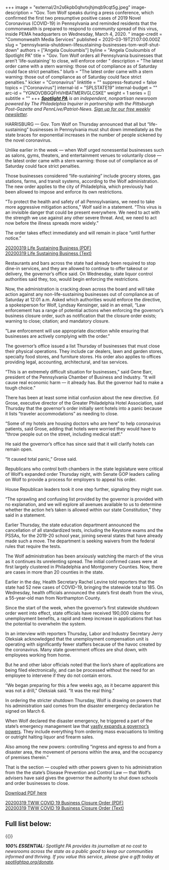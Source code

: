 +++
image = "external/2n2s6kpb0qhvtxjhjmqb9cqt5g.jpeg"
image-description = "Gov. Tom Wolf speaks during a press conference, which confirmed the first two presumptive positive cases of 2019 Novel Coronavirus (COVID-19) in Pennsylvania and reminded residents that the commonwealth is prepared to respond to community spread of this virus, inside PEMA headquarters on Wednesday, March 4, 2020. "
image-credit = "Commonwealth Media Services"
published = 2020-03-19T21:07:00.000Z
slug = "pennsylvania-shutdown-lifesustaining-businesses-tom-wolf-shut-down"
authors = ["Angela Couloumbis"]
byline = "Angela Couloumbis of Spotlight PA"
title = "Gov. Tom Wolf orders all Pennsylvania businesses that aren’t 'life-sustaining' to close, will enforce order  "
description = "The latest order came with a stern warning: those out of compliance as of Saturday could face strict penalties."
blurb = "The latest order came with a stern warning: those out of compliance as of Saturday could face strict penalties."
kicker = "Coronavirus"
linktitle = ""
suppress-featured = false
topics = ["Coronavirus"]
internal-id = "SPLSTATE19"
internal-budget = ""
arc-id = "YGNOVDBGQFHVHBATMERVGLCSKE"
weight = 1
series = []
subtitle = ""
+++
_**[Spotlight PA](https://www.spotlightpa.org/)** is an independent, nonpartisan newsroom powered by The Philadelphia Inquirer in partnership with the Pittsburgh Post-Gazette and PennLive/Patriot-News. [Sign up for our free weekly newsletter](https://www.spotlightpa.org/newsletters)._

HARRISBURG — Gov. Tom Wolf on Thursday announced that all but “life-sustaining” businesses in Pennsylvania must shut down immediately as the state braces for exponential increases in the number of people sickened by the novel coronavirus.

Unlike earlier in the week — when Wolf urged nonessential businesses such as salons, gyms, theaters, and entertainment venues to voluntarily close — the latest order came with a stern warning: those out of compliance as of Saturday could face strict penalties.

Those businesses considered “life-sustaining” include grocery stores, gas stations, farms, and transit systems, according to the Wolf administration. The new order applies to the city of Philadelphia, which previously had been allowed to impose and enforce its own restrictions.

"To protect the health and safety of all Pennsylvanians, we need to take more aggressive mitigation actions,” Wolf said in a statement. “This virus is an invisible danger that could be present everywhere. We need to act with the strength we use against any other severe threat. And, we need to act now before the illness spreads more widely.”

The order takes effect immediately and will remain in place “until further notice.”

<div id="DV-viewer-6815335-20200319-Life-Sustaining-Business" class="DC-embed DC-embed-document DV-container"></div> <script src="//assets.documentcloud.org/viewer/loader.js"></script> <script> DV.load("https://www.documentcloud.org/documents/6815335-20200319-Life-Sustaining-Business.js", { responsive: true, container: "#DV-viewer-6815335-20200319-Life-Sustaining-Business" }); </script> <noscript> <a href="https://assets.documentcloud.org/documents/6815335/20200319-Life-Sustaining-Business.pdf">20200319 Life Sustaining Business (PDF)</a> <br /> <a href="https://assets.documentcloud.org/documents/6815335/20200319-Life-Sustaining-Business.txt">20200319 Life Sustaining Business (Text)</a> </noscript>

Restaurants and bars across the state had already been required to stop dine-in services, and they are allowed to continue to offer takeout or delivery, the governor’s office said. On Wednesday, state liquor control authorities said they, too, would begin enforcing the restrictions.

Now, the administration is cracking down across the board and will take action against any non-life-sustaining businesses out of compliance as of Saturday at 12:01 a.m. Asked which authorities would enforce the directive, a spokesperson for Wolf, Lyndsay Kensinger, said in an email, “Law enforcement has a range of potential actions when enforcing the governor’s business closure order, such as notification that the closure order exists; warning to close; citation; and mandatory closure.

"Law enforcement will use appropriate discretion while ensuring that businesses are actively complying with the order.”

The governor’s office issued a list Thursday of businesses that must close their physical operations. They include car dealers, lawn and garden stores, specialty food stores, and furniture stores. His order also applies to offices providing legal, accounting, architectural, and tax services.

<script src="https://www.spotlightpa.org/embed.js" async></script><div data-spl-embed-version="1" data-spl-src="https://www.spotlightpa.org/embeds/donate/"></div>

“This is an extremely difficult situation for businesses,” said Gene Barr, president of the Pennsylvania Chamber of Business and Industry. “It will cause real economic harm — it already has. But the governor had to make a tough choice.”

There has been at least some initial confusion about the new directive. Ed Grose, executive director of the Greater Philadelphia Hotel Association, said Thursday that the governor’s order initially sent hotels into a panic because it lists “traveler accommodations” as needing to close.

“Some of my hotels are housing doctors who are here” to help coronavirus patients, said Grose, adding that hotels were worried they would have to “throw people out on the street, including medical staff.”

He said the governor’s office has since said that it will clarify hotels can remain open.

“It caused total panic,” Grose said.

Republicans who control both chambers in the state legislature were critical of Wolf’s expanded order Thursday night, with Senate GOP leaders calling on Wolf to provide a process for employers to appeal his order.

House Republican leaders took it one step further, signaling they might sue.

“The sprawling and confusing list provided by the governor is provided with no explanation, and we will explore all avenues available to us to determine whether the action he’s taken is allowed within our state Constitution," they said in a statement.

Earlier Thursday, the state education department announced the cancellation of all standardized tests, including the Keystone exams and the PSSAs, for the 2019-20 school year, joining several states that have already made such a move. The department is seeking waivers from the federal rules that require the tests.

The Wolf administration has been anxiously watching the march of the virus as it continues its unrelenting spread. The initial confirmed cases were at first largely clustered in Philadelphia and Montgomery Counties. Now, there are cases in more than 20 counties in the state.

Earlier in the day, Health Secretary Rachel Levine told reporters that the state had 52 new cases of COVID-19, bringing the statewide total to 185. On Wednesday, health officials announced the state’s first death from the virus, a 55-year-old man from Northampton County.

Since the start of the week, when the governor’s first statewide shutdown order went into effect, state officials have received 190,000 claims for unemployment benefits, a rapid and steep increase in applications that has the potential to overwhelm the system.

In an interview with reporters Thursday, Labor and Industry Secretary Jerry Oleksiak acknowledged that the unemployment compensation unit is operating with significantly fewer staffers because of the havoc created by the coronavirus. Many state government offices are shut down, with employees working from home.

But he and other labor officials noted that the lion’s share of applications are being filed electronically, and can be processed without the need for an employee to intervene if they do not contain errors.

“We began preparing for this a few weeks ago, as it became apparent this was not a drill," Oleksiak said. “It was the real thing.”

In ordering the stricter shutdown Thursday, Wolf is drawing on powers that his administration said comes from the disaster emergency declaration he signed on March 6.

When Wolf declared the disaster emergency, he triggered a part of the state’s emergency management law that [vastly expands a governor’s powers](https://www.spotlightpa.org/news/2020/03/coronavirus-tom-wolf-emergency-powers-pennsylvania/). They include everything from ordering mass evacuations to limiting or outright halting liquor and firearm sales.

Also among the new powers: controlling “ingress and egress to and from a disaster area, the movement of persons within the area, and the occupancy of premises therein.”

That is the section — coupled with other powers given to his administration from the the state’s Disease Prevention and Control Law — that Wolf’s advisers have said gives the governor the authority to shut down schools and order businesses to close.

[Download PDF here](/uploads/2020/20200319-Life-Sustaining-Business.pdf)


<div id="DV-viewer-6815337-20200319-TWW-COVID-19-Business-Closure-Order" class="DC-embed DC-embed-document DV-container"></div> <script src="//assets.documentcloud.org/viewer/loader.js"></script> <script> DV.load("https://www.documentcloud.org/documents/6815337-20200319-TWW-COVID-19-Business-Closure-Order.js", { responsive: true, container: "#DV-viewer-6815337-20200319-TWW-COVID-19-Business-Closure-Order" }); </script> <noscript> <a href="https://assets.documentcloud.org/documents/6815337/20200319-TWW-COVID-19-Business-Closure-Order.pdf">20200319 TWW COVID 19 Business Closure Order (PDF)</a> <br /> <a href="https://assets.documentcloud.org/documents/6815337/20200319-TWW-COVID-19-Business-Closure-Order.txt">20200319 TWW COVID 19 Business Closure Order (Text)</a> </noscript>

## Full list below:

{{<table key="20200319-Life-Sustaining-Business">}}

_**100% ESSENTIAL:** Spotlight PA provides its journalism at no cost to newsrooms across the state as a public good to keep our communities informed and thriving. If you value this service, please give a gift today at [spotlightpa.org/donate](https://www.spotlightpa.org/donate)._

<script src="https://www.spotlightpa.org/embed.js" async></script><div data-spl-embed-version="1" data-spl-src="https://www.spotlightpa.org/embeds/tips/?tip_text=Do%20you%20have%20a%20tip%20about%20%3Cb%3Ehow%20Pa.'s%20government%20is%20responding%20to%20the%20coronavirus%3C%2Fb%3E%3F%20Tell%20us."></div>
